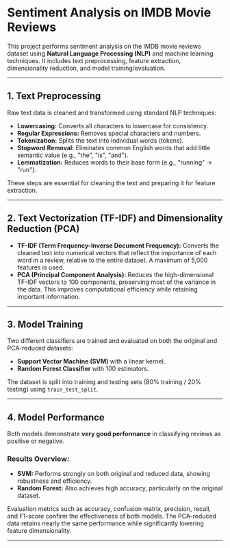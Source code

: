 # Sentiment Analysis on IMDB Movie Reviews

This project performs sentiment analysis on the IMDB movie reviews dataset using **Natural Language Processing (NLP)** and machine learning techniques. It includes text preprocessing, feature extraction, dimensionality reduction, and model training/evaluation.

---

## 1. Text Preprocessing

Raw text data is cleaned and transformed using standard NLP techniques:
- **Lowercasing:** Converts all characters to lowercase for consistency.
- **Regular Expressions:** Removes special characters and numbers.
- **Tokenization:** Splits the text into individual words (tokens).
- **Stopword Removal:** Eliminates common English words that add little semantic value (e.g., "the", "is", "and").
- **Lemmatization:** Reduces words to their base form (e.g., "running" → "run").

These steps are essential for cleaning the text and preparing it for feature extraction.

---

## 2. Text Vectorization (TF-IDF) and Dimensionality Reduction (PCA)

- **TF-IDF (Term Frequency-Inverse Document Frequency):** Converts the cleaned text into numerical vectors that reflect the importance of each word in a review, relative to the entire dataset. A maximum of 5,000 features is used.
- **PCA (Principal Component Analysis):** Reduces the high-dimensional TF-IDF vectors to 100 components, preserving most of the variance in the data. This improves computational efficiency while retaining important information.

---

## 3. Model Training

Two different classifiers are trained and evaluated on both the original and PCA-reduced datasets:
- **Support Vector Machine (SVM)** with a linear kernel.
- **Random Forest Classifier** with 100 estimators.

The dataset is split into training and testing sets (80% training / 20% testing) using `train_test_split`.

---

## 4. Model Performance

Both models demonstrate **very good performance** in classifying reviews as positive or negative.

### Results Overview:
- **SVM:** Performs strongly on both original and reduced data, showing robustness and efficiency.
- **Random Forest:** Also achieves high accuracy, particularly on the original dataset.

Evaluation metrics such as accuracy, confusion matrix, precision, recall, and F1-score confirm the effectiveness of both models. The PCA-reduced data retains nearly the same performance while significantly lowering feature dimensionality.

---

